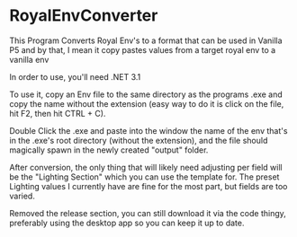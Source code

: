 # RoyalEnvConverter
 This Program Converts Royal Env's to a format that can be used in Vanilla P5 and by that, I mean it copy pastes values from a target royal env to a vanilla env
 
 In order to use, you'll need .NET 3.1
 
 To use it, copy an Env file to the same directory as the programs .exe and copy the name without the extension (easy way to do it is click on the file, hit F2, then hit CTRL + C).
 
 Double Click the .exe and paste into the window the name of the env that's in the .exe's root directory (without the extension), and the file should magically spawn in the newly created "output" folder.

After conversion, the only thing that will likely need adjusting per field will be the "Lighting Section" which you can use the template for. The preset Lighting values I currently have are fine for the most part, but fields are too varied.

Removed the release section, you can still download it via the code thingy, preferably using the desktop app so you can keep it up to date.
